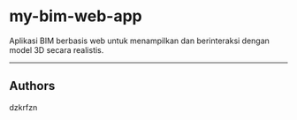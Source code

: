 # my-bim-web-app
Aplikasi BIM berbasis web untuk menampilkan dan berinteraksi dengan model 3D secara realistis.

---

## Authors
dzkrfzn